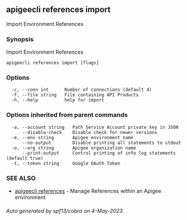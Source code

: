 ## apigeecli references import

Import Environment References

### Synopsis

Import Environment References

```
apigeecli references import [flags]
```

### Options

```
  -c, --conn int      Number of connections (default 4)
  -f, --file string   File containing API Products
  -h, --help          help for import
```

### Options inherited from parent commands

```
  -a, --account string   Path Service Account private key in JSON
      --disable-check    Disable check for newer versions
  -e, --env string       Apigee environment name
      --no-output        Disable printing all statements to stdout
  -o, --org string       Apigee organization name
      --print-output     Control printing of info log statements (default true)
  -t, --token string     Google OAuth Token
```

### SEE ALSO

* [apigeecli references](apigeecli_references.md)	 - Manage References within an Apigee environment

###### Auto generated by spf13/cobra on 4-May-2023
